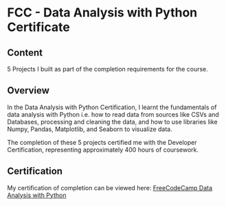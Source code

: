 # FCC - Data Analysis with Python Certificate

## Content
5 Projects I built as part of the completion requirements for the course.

## Overview
In the Data Analysis with Python Certification, I learnt the fundamentals of data analysis with Python i.e. how to read data from sources like CSVs and Databases, processing and cleaning the data, and how to use libraries like Numpy, Pandas, Matplotlib, and Seaborn to visualize data. 

The completion of these 5 projects certified me with the Developer Certification, representing approximately 400 hours of coursework.

## Certification
My certification of completion can be viewed here:
<a href = 'https://www.freecodecamp.org/certification/hisyam_imran/data-analysis-with-python-v7'> FreeCodeCamp Data Analysis with Python </a>
